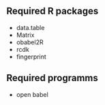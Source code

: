 ## Required R packages
- data.table
- Matrix
- obabel2R
- rcdk
- fingerprint

## Required programms
- open babel